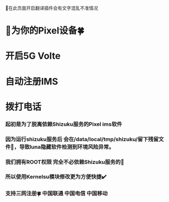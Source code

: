 🚫在此页面开启翻译插件会有文字混乱不准情况
# 🌈为你的Pixel设备🍀

# 开启5G Volte 

# 自动注册IMS

# 拨打电话

### 起初是为了脱离依赖Shizuku服务的Pixel ims软件

### 因为运行shizuku服务后 会在/data/local/tmp/shizuku/留下残留文件📄，导致luna隐藏软件检测到环境风险异常。

### 我们拥有ROOT权限 完全不必依赖Shizuku服务的🤡

### 所以使用Kernelsu模块修改更为方便快捷✔️

### 支持三网注册🍀 中国联通 中国电信 中国移动
